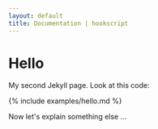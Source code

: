 ```yaml
---
layout: default
title: Documentation | hookscript
---
```


# Hello

My second Jekyll page.  Look at this code:

{% include examples/hello.md %}

Now let's explain something else ...
